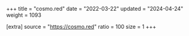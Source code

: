 +++
title = "cosmo.red"
date = "2022-03-22"
updated = "2024-04-24"
weight = 1093

[extra]
source = "https://cosmo.red"
ratio = 100
size = 1
+++
